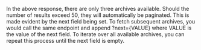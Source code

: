 In the above response, there are only three archives available. Should the number of results exceed 50, they will automatically be paginated. This is made evident by the next field being set. To fetch subsequent archives, you would call the same endpoint and append ?next={VALUE} where VALUE is the value of the next field. To iterate over all available archives, you can repeat this process until the next field is empty.
